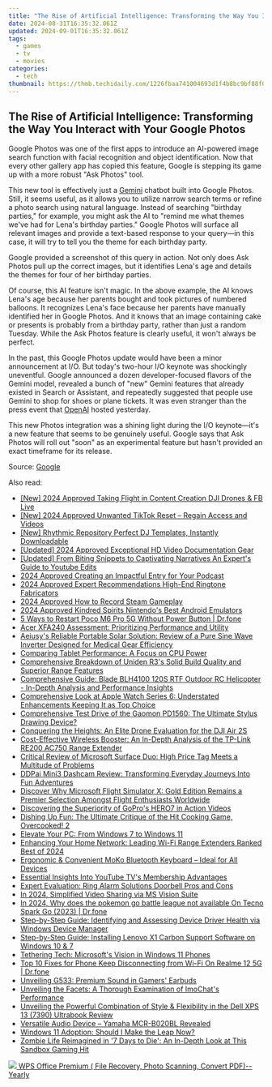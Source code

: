 ```yaml
---
title: "The Rise of Artificial Intelligence: Transforming the Way You Interact with Your Google Photos"
date: 2024-08-31T16:35:32.061Z
updated: 2024-09-01T16:35:32.061Z
tags:
  - games
  - tv
  - movies
categories:
  - tech
thumbnail: https://thmb.techidaily.com/1226fbaa741004693d1f4b8bc9bf88f0e71c8201ee5e911ba173ac8995ac7535.jpg
---
```


## The Rise of Artificial Intelligence: Transforming the Way You Interact with Your Google Photos

Google Photos was one of the first apps to introduce an AI-powered image search function with facial recognition and object identification. Now that every other gallery app has copied this feature, Google is stepping its game up with a more robust "Ask Photos" tool.

 This new tool is effectively just a [Gemini](https://youtube-lab.techidaily.com/24-unleash-creativity-without-breaking-the-bank-top-9-affordable-editors/) chatbot built into Google Photos. Still, it seems useful, as it allows you to utilize narrow search terms or refine a photo search using natural language. Instead of searching "birthday parties," for example, you might ask the AI to "remind me what themes we've had for Lena's birthday parties." Google Photos will surface all relevant images and provide a text-based response to your query—in this case, it will try to tell you the theme for each birthday party.

 Google provided a screenshot of this query in action. Not only does Ask Photos pull up the correct images, but it identifies Lena's age and details the themes for four of her birthday parties.

 Of course, this AI feature isn't magic. In the above example, the AI knows Lena's age because her parents bought and took pictures of numbered balloons. It recognizes Lena's face because her parents have manually identified her in Google Photos. And it knows that an image containing cake or presents is probably from a birthday party, rather than just a random Tuesday. While the Ask Photos feature is clearly useful, it won't always be perfect.

 In the past, this Google Photos update would have been a minor announcement at I/O. But today's two-hour I/O keynote was shockingly uneventful. Google announced a dozen developer-focused flavors of the Gemini model, revealed a bunch of "new" Gemini features that already existed in Search or Assistant, and repeatedly suggested that people use Gemini to shop for shoes or plane tickets. It was even stranger than the press event that [OpenAI](https://vp-tips.techidaily.com/digitize-effortlessly-turn-to-mematic-for-2024/) hosted yesterday.

 This new Photos integration was a shining light during the I/O keynote—it's a new feature that seems to be genuinely useful. Google says that Ask Photos will roll out "soon" as an experimental feature but hasn't provided an exact timeframe for its release.

 Source: [Google](https://blog.google/products/photos/ask-photos-google-io-2024/)

<ins class="adsbygoogle"
     style="display:block"
     data-ad-format="autorelaxed"
     data-ad-client="ca-pub-7571918770474297"
     data-ad-slot="1223367746"></ins>



<ins class="adsbygoogle"
     style="display:block"
     data-ad-client="ca-pub-7571918770474297"
     data-ad-slot="8358498916"
     data-ad-format="auto"
     data-full-width-responsive="true"></ins>

<span class="atpl-alsoreadstyle">Also read:</span>
<div><ul>
<li><a href="https://facebook-clips.techidaily.com/new-2024-approved-taking-flight-in-content-creation-dji-drones-and-fb-live/"><u>[New] 2024 Approved  Taking Flight in Content Creation  DJI Drones & FB Live</u></a></li>
<li><a href="https://tiktok-video-files.techidaily.com/new-2024-approved-unwanted-tiktok-reset-regain-access-and-videos/"><u>[New] 2024 Approved  Unwanted TikTok Reset – Regain Access and Videos</u></a></li>
<li><a href="https://youtube-stream.techidaily.com/new-rhythmic-repository-perfect-dj-templates-instantly-downloadable/"><u>[New] Rhythmic Repository  Perfect DJ Templates, Instantly Downloadable</u></a></li>
<li><a href="https://visual-screen-recording.techidaily.com/updated-2024-approved-exceptional-hd-video-documentation-gear/"><u>[Updated] 2024 Approved  Exceptional HD Video Documentation Gear</u></a></li>
<li><a href="https://facebook-video-share.techidaily.com/updated-from-biting-snippets-to-captivating-narratives-an-experts-guide-to-youtube-edits/"><u>[Updated] From Biting Snippets to Captivating Narratives  An Expert's Guide to Youtube Edits</u></a></li>
<li><a href="https://fox-glue.techidaily.com/2024-approved-creating-an-impactful-entry-for-your-podcast/"><u>2024 Approved  Creating an Impactful Entry for Your Podcast</u></a></li>
<li><a href="https://some-techniques.techidaily.com/2024-approved-expert-recommendations-high-end-ringtone-fabricators/"><u>2024 Approved  Expert Recommendations  High-End Ringtone Fabricators</u></a></li>
<li><a href="https://screen-sharing-recording.techidaily.com/2024-approved-how-to-record-steam-gameplay/"><u>2024 Approved  How to Record Steam Gameplay</u></a></li>
<li><a href="https://screen-mirroring-recording.techidaily.com/2024-approved-kindred-spirits-nintendos-best-android-emulators/"><u>2024 Approved  Kindred Spirits  Nintendo's Best Android Emulators</u></a></li>
<li><a href="https://phone-solutions.techidaily.com/5-ways-to-restart-poco-m6-pro-5g-without-power-button-drfone-by-drfone-reset-android-reset-android/"><u>5 Ways to Restart Poco M6 Pro 5G Without Power Button | Dr.fone</u></a></li>
<li><a href="https://buynow-tips.techidaily.com/acer-xfa240-assessment-prioritizing-performance-and-utility/"><u>Acer XFA240 Assessment: Prioritizing Performance and Utility</u></a></li>
<li><a href="https://buynow-tips.techidaily.com/aeiusys-reliable-portable-solar-solution-review-of-a-pure-sine-wave-inverter-designed-for-medical-gear-efficiency/"><u>Aeiusy's Reliable Portable Solar Solution: Review of a Pure Sine Wave Inverter Designed for Medical Gear Efficiency</u></a></li>
<li><a href="https://buynow-tips.techidaily.com/comparing-tablet-performance-a-focus-on-cpu-power/"><u>Comparing Tablet Performance: A Focus on CPU Power</u></a></li>
<li><a href="https://buynow-tips.techidaily.com/comprehensive-breakdown-of-uniden-r3s-solid-build-quality-and-superior-range-features/"><u>Comprehensive Breakdown of Uniden R3's Solid Build Quality and Superior Range Features</u></a></li>
<li><a href="https://buynow-tips.techidaily.com/comprehensive-guide-blade-blh4100-120s-rtf-outdoor-rc-helicopter-in-depth-analysis-and-performance-insights/"><u>Comprehensive Guide: Blade BLH4100 120S RTF Outdoor RC Helicopter - In-Depth Analysis and Performance Insights</u></a></li>
<li><a href="https://buynow-tips.techidaily.com/comprehensive-look-at-apple-watch-series-6-understated-enhancements-keeping-it-as-top-choice/"><u>Comprehensive Look at Apple Watch Series 6: Understated Enhancements Keeping It as Top Choice</u></a></li>
<li><a href="https://buynow-tips.techidaily.com/comprehensive-test-drive-of-the-gaomon-pd1560-the-ultimate-stylus-drawing-device/"><u>Comprehensive Test Drive of the Gaomon PD1560: The Ultimate Stylus Drawing Device?</u></a></li>
<li><a href="https://buynow-tips.techidaily.com/conquering-the-heights-an-elite-drone-evaluation-for-the-dji-air-2s/"><u>Conquering the Heights: An Elite Drone Evaluation for the DJI Air 2S</u></a></li>
<li><a href="https://buynow-tips.techidaily.com/cost-effective-wireless-booster-an-in-depth-analysis-of-the-tp-link-re200-ac750-range-extender/"><u>Cost-Effective Wireless Booster: An In-Depth Analysis of the TP-Link RE200 AC750 Range Extender</u></a></li>
<li><a href="https://buynow-tips.techidaily.com/critical-review-of-microsoft-surface-duo-high-price-tag-meets-a-multitude-of-problems/"><u>Critical Review of Microsoft Surface Duo: High Price Tag Meets a Multitude of Problems</u></a></li>
<li><a href="https://buynow-tips.techidaily.com/ddpai-mini3-dashcam-review-transforming-everyday-journeys-into-fun-adventures/"><u>DDPai Mini3 Dashcam Review: Transforming Everyday Journeys Into Fun Adventures</u></a></li>
<li><a href="https://buynow-tips.techidaily.com/discover-why-microsoft-flight-simulator-x-gold-edition-remains-a-premier-selection-amongst-flight-enthusiasts-worldwide/"><u>Discover Why Microsoft Flight Simulator X: Gold Edition Remains a Premier Selection Amongst Flight Enthusiasts Worldwide</u></a></li>
<li><a href="https://buynow-tips.techidaily.com/1723065864838-discovering-the-superiority-of-gopros-hero7-in-action-videos/"><u>Discovering the Superiority of GoPro's HERO7 in Action Videos</u></a></li>
<li><a href="https://buynow-tips.techidaily.com/dishing-up-fun-the-ultimate-critique-of-the-hit-cooking-game-overcooked-2/"><u>Dishing Up Fun: The Ultimate Critique of the Hit Cooking Game, Overcooked! 2</u></a></li>
<li><a href="https://buynow-tips.techidaily.com/elevate-your-pc-from-windows-7-to-windows-11/"><u>Elevate Your PC: From Windows 7 to Windows 11</u></a></li>
<li><a href="https://buynow-tips.techidaily.com/enhancing-your-home-network-leading-wi-fi-range-extenders-ranked-best-of-2024/"><u>Enhancing Your Home Network: Leading Wi-Fi Range Extenders Ranked Best of 2024</u></a></li>
<li><a href="https://buynow-tips.techidaily.com/1723085824198-ergonomic-and-convenient-moko-bluetooth-keyboard-ideal-for-all-devices/"><u>Ergonomic & Convenient MoKo Bluetooth Keyboard – Ideal for All Devices</u></a></li>
<li><a href="https://buynow-tips.techidaily.com/essential-insights-into-youtube-tvs-membership-advantages/"><u>Essential Insights Into YouTube TV's Membership Advantages</u></a></li>
<li><a href="https://buynow-tips.techidaily.com/expert-evaluation-ring-alarm-solutions-doorbell-pros-and-cons/"><u>Expert Evaluation: Ring Alarm Solutions Doorbell Pros and Cons</u></a></li>
<li><a href="https://video-screen-grab.techidaily.com/in-2024-simplified-video-sharing-via-ms-vision-suite/"><u>In 2024, Simplified Video Sharing via MS Vision Suite</u></a></li>
<li><a href="https://android-pokemon-go.techidaily.com/in-2024-why-does-the-pokemon-go-battle-league-not-available-on-tecno-spark-go-2023-drfone-by-drfone-virtual-android/"><u>In 2024, Why does the pokemon go battle league not available On Tecno Spark Go (2023) | Dr.fone</u></a></li>
<li><a href="https://tech-savvy.techidaily.com/step-by-step-guide-identifying-and-assessing-device-driver-health-via-windows-device-manager/"><u>Step-by-Step Guide: Identifying and Assessing Device Driver Health via Windows Device Manager</u></a></li>
<li><a href="https://hardware-updates.techidaily.com/step-by-step-guide-installing-lenovo-x1-carbon-support-software-on-windows-10-and-7/"><u>Step-by-Step Guide: Installing Lenovo X1 Carbon Support Software on Windows 10 & 7</u></a></li>
<li><a href="https://win11.techidaily.com/tethering-tech-microsofts-vision-in-windows-11-phones/"><u>Tethering Tech: Microsoft's Vision in Windows 11 Phones</u></a></li>
<li><a href="https://howto.techidaily.com/top-10-fixes-for-phone-keep-disconnecting-from-wi-fi-on-realme-12-5g-drfone-by-drfone-fix-android-problems-fix-android-problems/"><u>Top 10 Fixes for Phone Keep Disconnecting from Wi-Fi On Realme 12 5G | Dr.fone</u></a></li>
<li><a href="https://buynow-tips.techidaily.com/unveiling-g533-premium-sound-in-gamers-earbuds/"><u>Unveiling G533: Premium Sound in Gamers' Earbuds</u></a></li>
<li><a href="https://buynow-tips.techidaily.com/unveiling-the-facets-a-thorough-examination-of-imochats-performance/"><u>Unveiling the Facets: A Thorough Examination of ImoChat's Performance</u></a></li>
<li><a href="https://buynow-tips.techidaily.com/unveiling-the-powerful-combination-of-style-and-flexibility-in-the-dell-xps-13-7390-ultrabook-review/"><u>Unveiling the Powerful Combination of Style & Flexibility in the Dell XPS 13 (7390) Ultrabook Review</u></a></li>
<li><a href="https://buynow-tips.techidaily.com/versatile-audio-device-yamaha-mcr-b020bl-revealed/"><u>Versatile Audio Device – Yamaha MCR-B020BL Revealed</u></a></li>
<li><a href="https://buynow-tips.techidaily.com/windows-11-adoption-should-i-make-the-leap-now/"><u>Windows 11 Adoption: Should I Make the Leap Now?</u></a></li>
<li><a href="https://buynow-tips.techidaily.com/zombie-life-reimagined-in-7-days-to-die-an-in-depth-look-at-this-sandbox-gaming-hit/"><u>Zombie Life Reimagined in '7 Days to Die': An In-Depth Look at This Sandbox Gaming Hit</u></a></li>
</ul></div>

<!-- affiliate ads begin -->
<a href="https://secure.2checkout.com/order/checkout.php?PRODS=38729081&QTY=1&AFFILIATE=108875&CART=1"><img src="https://website-prod.cache.wpscdn.com/img/wps-office-pdf-editor-1x.890dbda.png" border="0">
WPS Office Premium ( File Recovery, Photo Scanning, Convert PDF)--Yearly</a>
<!-- affiliate ads end -->